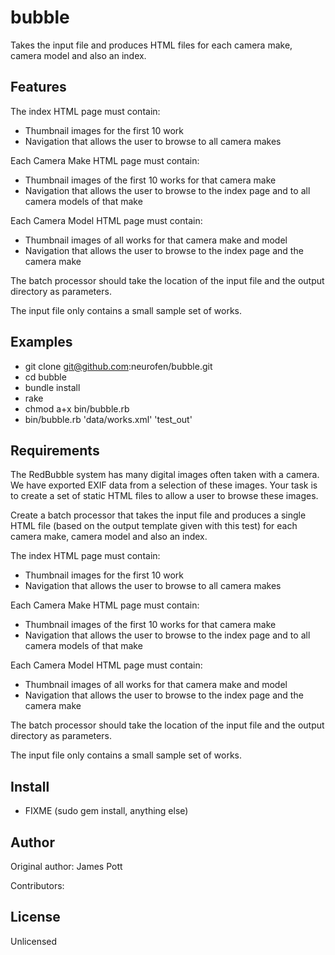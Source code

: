 bubble
===========

Takes the input file and produces HTML files for each camera make, camera model and also an index.

Features
--------

The index HTML page must contain:
- Thumbnail images for the first 10 work
- Navigation that allows the user to browse to all camera makes

Each Camera Make HTML page must contain:
- Thumbnail images of the first 10 works for that camera make
- Navigation that allows the user to browse to the index page and to all camera models of that make

Each Camera Model HTML page must contain:
- Thumbnail images of all works for that camera make and model
- Navigation that allows the user to browse to the index page and the camera make

The batch processor should take the location of the input file and the output directory as parameters.

The input file only contains a small sample set of works.

Examples
--------

- git clone git@github.com:neurofen/bubble.git
- cd bubble
- bundle install
- rake
- chmod a+x bin/bubble.rb
- bin/bubble.rb 'data/works.xml' 'test_out'

Requirements
------------

The RedBubble system has many digital images often taken with a camera. We have exported EXIF data from a selection of these images.
Your task is to create a set of static HTML files to allow a user to browse these images.

Create a batch processor that takes the input file and produces a single HTML file (based on the output template given with this test) for each camera make, camera model and also an index.

The index HTML page must contain:
- Thumbnail images for the first 10 work
- Navigation that allows the user to browse to all camera makes

Each Camera Make HTML page must contain:
- Thumbnail images of the first 10 works for that camera make
- Navigation that allows the user to browse to the index page and to all camera models of that make

Each Camera Model HTML page must contain:
- Thumbnail images of all works for that camera make and model
- Navigation that allows the user to browse to the index page and the camera make

The batch processor should take the location of the input file and the output directory as parameters.

The input file only contains a small sample set of works.

Install
-------

* FIXME (sudo gem install, anything else)

Author
------

Original author: James Pott

Contributors:


License
-------

Unlicensed
